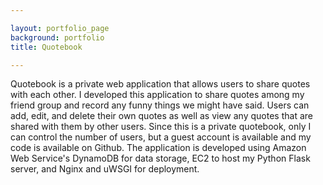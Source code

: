 ```yaml
---

layout: portfolio_page
background: portfolio
title: Quotebook

---
```


Quotebook is a private web application that allows users to share quotes with each other. I developed this application to share quotes among my friend group and record any funny things we might have said. Users can add, edit, and delete their own quotes as well as view any quotes that are shared with them by other users. Since this is a private quotebook, only I can control the number of users, but a guest account is available and my code is available on Github. The application is developed using Amazon Web Service's DynamoDB for data storage, EC2 to host my Python Flask server, and Nginx and uWSGI for deployment.
